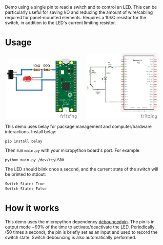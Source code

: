 Demo using a single pin to read a switch and to control an LED.
This can be particularly useful for saving I/O and reducing the amount of wire/cabling required for panel-mounted elements.
Requires a 10kΩ resistor for the switch, in addition to the LED's current limiting resistor.

# Usage

<p align="center">
  <img alt="Wiring Diagram" src="./assets/wiring-diagram.png" width="45%">
&nbsp; &nbsp; &nbsp; &nbsp;
  <img alt="Schematic" src="./assets/schematic.png" width="45%">
</p>

This demo uses belay for package management and computer/hardware interactions. Install belay:
```
pip install belay
```

Then run `main.py` with your micropython board's port. For example:

```
python main.py /dev/ttyUSB0
```

The LED should blink once a second, and the current state of the switch will be printed to stdout:

```
Switch State: True
Switch State: False
```

# How it works
This demo uses the micropython dependency [debouncedpin](https://github.com/BrianPugh/micropython-libs/blob/main/demos/debouncedpin.py).
The pin is in output mode ~99% of the time to activate/deactivate the LED.
Periodically (50 times a second), the pin is briefly set as an input and used to record the switch state.
Switch debouncing is also automatically performed.
